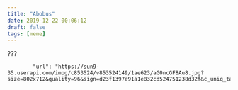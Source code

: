 ```yaml
---
title: "Abobus"
date: 2019-12-22 00:06:12
draft: false
tags: [meme]
---
```


???

            "url": "https://sun9-35.userapi.com/impg/c853524/v853524149/1ae623/aG0ncGF8Au8.jpg?size=802x712&quality=96&sign=d23f1397e91a1e832cd524751238d32f&c_uniq_tag=UKq2n2t5SZZXBXvoqoyEjCFVXTs5gst3Kf2cDVp89Dk&type=album",

